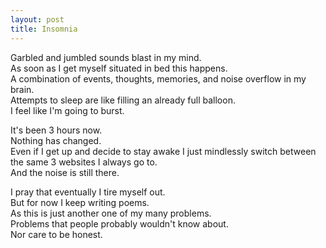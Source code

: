 ```yaml
---
layout: post
title: Insomnia
---
```

Garbled and jumbled sounds blast in my mind. <br>
As soon as I get myself situated in bed this happens. <br>
A combination of events, thoughts, memories, and noise overflow in my brain. <br>
Attempts to sleep are like filling an already full balloon. <br>
I feel like I'm going to burst.

It's been 3 hours now. <br>
Nothing has changed. <br>
Even if I get up and decide to stay awake I just mindlessly switch between the same 3 websites I always go to. <br>
And the noise is still there.

I pray that eventually I tire myself out. <br>
But for now I keep writing poems. <br>
As this is just another one of my many problems. <br>
Problems that people probably wouldn't know about. <br>
Nor care to be honest. 
